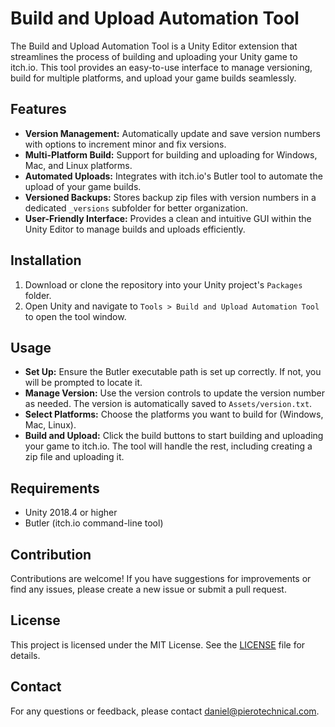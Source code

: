 # Build and Upload Automation Tool

The Build and Upload Automation Tool is a Unity Editor extension that streamlines the process of building and uploading your Unity game to itch.io. This tool provides an easy-to-use interface to manage versioning, build for multiple platforms, and upload your game builds seamlessly.

## Features

- **Version Management:** Automatically update and save version numbers with options to increment minor and fix versions.
- **Multi-Platform Build:** Support for building and uploading for Windows, Mac, and Linux platforms.
- **Automated Uploads:** Integrates with itch.io's Butler tool to automate the upload of your game builds.
- **Versioned Backups:** Stores backup zip files with version numbers in a dedicated `_versions` subfolder for better organization.
- **User-Friendly Interface:** Provides a clean and intuitive GUI within the Unity Editor to manage builds and uploads efficiently.

## Installation

1. Download or clone the repository into your Unity project's `Packages` folder.
2. Open Unity and navigate to `Tools > Build and Upload Automation Tool` to open the tool window.

## Usage

- **Set Up:** Ensure the Butler executable path is set up correctly. If not, you will be prompted to locate it.
- **Manage Version:** Use the version controls to update the version number as needed. The version is automatically saved to `Assets/version.txt`.
- **Select Platforms:** Choose the platforms you want to build for (Windows, Mac, Linux).
- **Build and Upload:** Click the build buttons to start building and uploading your game to itch.io. The tool will handle the rest, including creating a zip file and uploading it.

## Requirements

- Unity 2018.4 or higher
- Butler (itch.io command-line tool)

## Contribution

Contributions are welcome! If you have suggestions for improvements or find any issues, please create a new issue or submit a pull request.

## License

This project is licensed under the MIT License. See the [LICENSE](LICENSE) file for details.

## Contact

For any questions or feedback, please contact [daniel@pierotechnical.com](mailto:daniel@pierotechnical.com).
